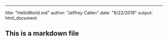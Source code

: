 ---
title: "HelloWorld.md"
author: "Jeffrey Callen"
date: "9/22/2019"
output: html_document


## This is a markdown file


